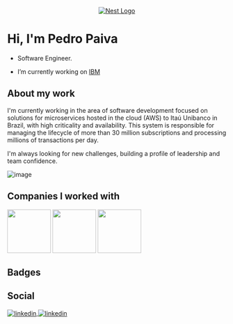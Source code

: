<p align="center">
  <a href="https://ibm.com" target="blank"><img src="https://user-images.githubusercontent.com/54330692/222873278-c4c5a977-d567-45cc-a8f5-a038385db09e.png" alt="Nest Logo" /></a>
</p>

<h1 align="left">Hi, I'm Pedro Paiva</h1>


-  Software Engineer.

-  I’m currently working on [IBM](https://www.ibm.com/)

## About my work

I'm currently working in the area of software development focused on solutions for microservices hosted in the cloud (AWS) to Itaú Unibanco in Brazil, with high criticality and availability. This system is responsible for managing the lifecycle of more than 30 million subscriptions and processing millions of transactions per day.

I'm always looking for new challenges, building a profile of leadership and team confidence.

![image](https://github.com/pedropaiva1/pedropaiva1/assets/54330692/19d0ebba-47ac-4cad-8e0f-5b12cca34282)


## Companies I worked with
<div>
<img height="100px" src="https://www.ibm.com/design/language/dce3f5b8db2c0ff04296123f424b3d41/core_blue50_on_black.svg"/>
<img height="100px" src="http://ongrenovar.com.br/images/itau-logo.jpg"/>
<img height="100px" src="https://upload.wikimedia.org/wikipedia/commons/9/9c/LogoClaro2017.png"/>


## Badges

<!--START_SECTION:badges-->
<!--END_SECTION:badges-->

## Social

<a href="https://www.linkedin.com/in/pedro-paiva-015/" target="_blank">
  <img align="center" src="https://img.shields.io/badge/-pedropaiva1-05122A?style=flat&logo=linkedin" alt="linkedin"/>
</a>
<a href="mailto: pedro.paivahmp@gmail.com" target="_blank">
  <img align="center" src="https://img.shields.io/badge/-pedropaiva1-05122A?style=flat&logo=gmail" alt="linkedin"/>
</a>
